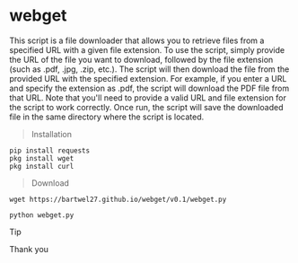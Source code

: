 # webget
This script is a file downloader that allows you to retrieve files from a specified URL with a given file extension. To use the script, simply provide the URL of the file you want to download, followed by the file extension (such as .pdf, .jpg, .zip, etc.). The script will then download the file from the provided URL with the specified extension. For example, if you enter a URL and specify the extension as .pdf, the script will download the PDF file from that URL. Note that you'll need to provide a valid URL and file extension for the script to work correctly. Once run, the script will save the downloaded file in the same directory where the script is located.
> Installation
```
pip install requests
pkg install wget
pkg install curl
```
> Download
```
wget https://bartwel27.github.io/webget/v0.1/webget.py
```
```
python webget.py
```
>[!TIP]
> Thank you
